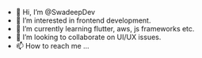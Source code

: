 - 👋 Hi, I’m @SwadeepDev
- 👀 I’m interested in frontend development.
- 🌱 I’m currently learning flutter, aws, js frameworks etc.
- 💞️ I’m looking to collaborate on UI/UX issues.
- 📫 How to reach me ...

<!---
SwadeepDev/SwadeepDev is a ✨ special ✨ repository because its `README.md` (this file) appears on your GitHub profile.
You can click the Preview link to take a look at your changes.
--->
